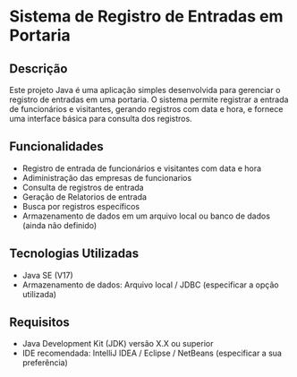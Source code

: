 # Sistema de Registro de Entradas em Portaria

## Descrição

Este projeto Java é uma aplicação simples desenvolvida para gerenciar o registro de entradas em uma portaria. O sistema permite registrar a entrada de funcionários e visitantes, gerando registros com data e hora, e fornece uma interface básica para consulta dos registros.

## Funcionalidades

- Registro de entrada de funcionários e visitantes com data e hora
- Adiministração das empresas de funcionarios
- Consulta de registros de entrada
- Geração de Relatorios de entrada
- Busca por registros específicos
- Armazenamento de dados em um arquivo local ou banco de dados (ainda não definido)

## Tecnologias Utilizadas

- Java SE (V17)
- Armazenamento de dados: Arquivo local / JDBC (especificar a opção utilizada)

## Requisitos

- Java Development Kit (JDK) versão X.X ou superior
- IDE recomendada: IntelliJ IDEA / Eclipse / NetBeans (especificar a sua preferência)